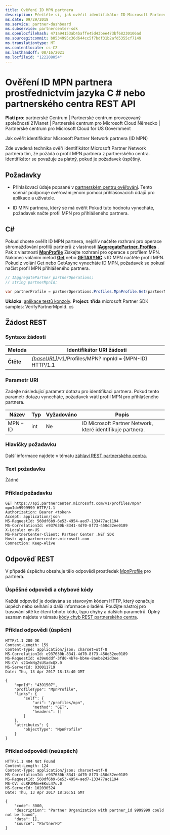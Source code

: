 ```yaml
---
title: Ověření ID MPN partnera
description: Přečtěte si, jak ověřit identifikátor ID Microsoft Partner Network partnera (MPN ID) vyžádáním profilu MPN partnera prostřednictvím jazyka C \# nebo partnerského centra REST API.
ms.date: 09/29/2018
ms.service: partner-dashboard
ms.subservice: partnercenter-sdk
ms.openlocfilehash: 471a94153ab4baffe45d43bee473bf68230106ad
ms.sourcegitcommit: b0534995c36d644cc5f7bdf31b2afd5355cf7149
ms.translationtype: MT
ms.contentlocale: cs-CZ
ms.lasthandoff: 08/16/2021
ms.locfileid: "122208054"
---
```

# <a name="verify-a-partner-mpn-id-via-c-or-the-partner-center-rest-api"></a>Ověření ID MPN partnera prostřednictvím jazyka C \# nebo partnerského centra REST API

**Platí pro**: partnerské Centrum | Partnerské centrum provozovaný společností 21Vianet | Partnerské centrum pro Microsoft Cloud Německo | Partnerské centrum pro Microsoft Cloud for US Government

Jak ověřit identifikátor Microsoft Partner Network partnera (ID MPN)

Zde uvedená technika ověří identifikátor Microsoft Partner Network partnera tím, že požádá o profil MPN partnera z partnerského centra. Identifikátor se považuje za platný, pokud je požadavek úspěšný.

## <a name="prerequisites"></a>Požadavky

- Přihlašovací údaje popsané v [partnerském centru ověřování](partner-center-authentication.md). Tento scénář podporuje ověřování jenom pomocí přihlašovacích údajů pro aplikace a uživatele.

- ID MPN partnera, který se má ověřit Pokud tuto hodnotu vynecháte, požadavek načte profil MPN pro přihlášeného partnera.

## <a name="c"></a>C\#

Pokud chcete ověřit ID MPN partnera, nejdřív načtěte rozhraní pro operace shromažďování profilů partnerů z vlastnosti [**IAggregatePartner. Profiles**](/dotnet/api/microsoft.store.partnercenter.ipartner.profiles) . Pak z vlastnosti [**MpnProfile**](/dotnet/api/microsoft.store.partnercenter.profiles.ipartnerprofilecollection.mpnprofile) Získejte rozhraní pro operace s profilem MPN. Nakonec voláním metod [**Get**](/dotnet/api/microsoft.store.partnercenter.profiles.impnprofile.get) nebo [**GETASYNC**](/dotnet/api/microsoft.store.partnercenter.profiles.impnprofile.getasync) s ID MPN načtěte profil MPN. Pokud z volání Get nebo GetAsync vynecháte ID MPN, požadavek se pokusí načíst profil MPN přihlášeného partnera.

``` csharp
// IAggregatePartner partnerOperations;
// string partnerMpnId;

var partnerProfile = partnerOperations.Profiles.MpnProfile.Get(partnerMpnId);
```

**Ukázka**: [aplikace testů konzoly](console-test-app.md). **Project**: **třída** microsoft Partner SDK samples: VerifyPartnerMpnId. cs

## <a name="rest-request"></a>Žádost REST

### <a name="request-syntax"></a>Syntaxe žádosti

| Metoda  | Identifikátor URI žádosti                                                                         |
|---------|-------------------------------------------------------------------------------------|
| **Čtěte** | [*{baseURL}*](partner-center-rest-urls.md)/v1/Profiles/MPN? mpnId = {MPN-ID} HTTP/1.1 |

### <a name="uri-parameter"></a>Parametr URI

Zadejte následující parametr dotazu pro identifikaci partnera. Pokud tento parametr dotazu vynecháte, požadavek vrátí profil MPN pro přihlášeného partnera.

| Název   | Typ | Vyžadováno | Popis                                                 |
|--------|------|----------|-------------------------------------------------------------|
| MPN – ID | int  | Ne       | ID Microsoft Partner Network, které identifikuje partnera. |

### <a name="request-headers"></a>Hlavičky požadavku

Další informace najdete v tématu [záhlaví REST partnerského centra](headers.md).

### <a name="request-body"></a>Text požadavku

Žádné

### <a name="request-example"></a>Příklad požadavku

```http
GET https://api.partnercenter.microsoft.com/v1/profiles/mpn?mpnId=9999999 HTTP/1.1
Authorization: Bearer <token>
Accept: application/json
MS-RequestId: 560df6b9-6e53-4954-aed7-133477ac1194
MS-CorrelationId: e937630b-8341-4d70-8f73-450d32ee0189
X-Locale: en-US
MS-PartnerCenter-Client: Partner Center .NET SDK
Host: api.partnercenter.microsoft.com
Connection: Keep-Alive
```

## <a name="rest-response"></a>Odpověď REST

V případě úspěchu obsahuje tělo odpovědi prostředek [MpnProfile](profile-resources.md#mpnprofile) pro partnera.

### <a name="response-success-and-error-codes"></a>Úspěšné odpovědi a chybové kódy

Každá odpověď je dodávána se stavovým kódem HTTP, který označuje úspěch nebo selhání a další informace o ladění. Použijte nástroj pro trasování sítě ke čtení tohoto kódu, typu chyby a dalších parametrů. Úplný seznam najdete v tématu [kódy chyb REST partnerského centra](error-codes.md).

### <a name="response-example-success"></a>Příklad odpovědi (úspěch)

```http
HTTP/1.1 200 OK
Content-Length: 159
Content-Type: application/json; charset=utf-8
MS-CorrelationId: e937630b-8341-4d70-8f73-450d32ee0189
MS-RequestId: e39e0ddf-3fd0-4b7e-bb4e-8aebe242d3ee
MS-CV: s2GvkNgZsUSadxQX.0
MS-ServerId: 030011719
Date: Thu, 13 Apr 2017 18:13:40 GMT

{
    "mpnId": "4391507",
    "profileType": "MpnProfile",
    "links": {
        "self": {
            "uri": "/profiles/mpn",
            "method": "GET",
            "headers": []
        }
    },
    "attributes": {
        "objectType": "MpnProfile"
    }
}
```

### <a name="response-example-failure"></a>Příklad odpovědi (neúspěch)

```http
HTTP/1.1 404 Not Found
Content-Length: 124
Content-Type: application/json; charset=utf-8
MS-CorrelationId: e937630b-8341-4d70-8f73-450d32ee0189
MS-RequestId: 560df6b9-6e53-4954-aed7-133477ac1194
MS-CV: sLRFZMWm+EKuL47u.0
MS-ServerId: 102030524
Date: Thu, 13 Apr 2017 18:26:51 GMT

{
    "code": 3000,
    "description": "Partner Organization with partner_id 9999999 could not be found",
    "data": [],
    "source": "PartnerFD"
}
```
